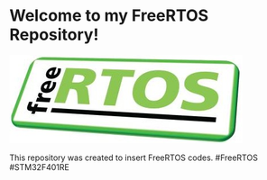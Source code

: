 # Welcome to my FreeRTOS Repository!

![Imagem de versionamento](./FreeRTOS.png)

This repository was created to insert FreeRTOS codes.
#FreeRTOS #STM32F401RE